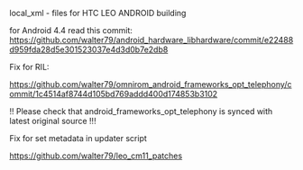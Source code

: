 local_xml - files for HTC LEO ANDROID building

for Android 4.4 read this commit: https://github.com/walter79/android_hardware_libhardware/commit/e22488d959fda28d5e301523037e4d3d0b7e2db8

Fix for RIL:

https://github.com/walter79/omnirom_android_frameworks_opt_telephony/commit/1c4514af8744d105bd769addd400d174853b3102


!! Please check that android_frameworks_opt_telephony is synced with latest original source !!!

Fix for set metadata in updater script

https://github.com/walter79/leo_cm11_patches
